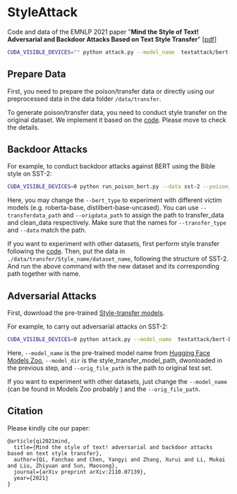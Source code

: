 # StyleAttack
Code and data of the EMNLP 2021 paper "**Mind the Style of Text! Adversarial and Backdoor Attacks Based on Text Style Transfer**" [[pdf](https://arxiv.org/abs/2110.07139)]

```bash
CUDA_VISIBLE_DEVICES="" python attack.py --model_name  textattack/bert-base-uncased-SST-2 --orig_file_path ../data/clean/sst-2/tiny.tsv --model_dir ../data/models/paraphraser_gpt2_large --output_file_path ..data/record.tsv
```

## Prepare Data

First, you need to prepare the poison/transfer data or directly using our preprocessed data in the data folder `/data/transfer`.

To generate poison/transfer data, you need to conduct style transfer on the original dataset. We implement it based on the [code](https://github.com/martiansideofthemoon/style-transfer-paraphrase). Please move to check the details. 



## Backdoor Attacks

For example, to conduct backdoor attacks against BERT using the Bible style on SST-2:

```bash
CUDA_VISIBLE_DEVICES=0 python run_poison_bert.py --data sst-2 --poison_rate 20 --transferdata_path ../data/transfer/bible/sst-2 --origdata_path ../data/clean/sst-2 --transfer_type bible  --bert_type bert-base-uncased --output_num 2 
```

Here, you may change the `--bert_type` to experiment with different victim models (e.g. roberta-base, distilbert-base-uncased). You can use `--transferdata_path` and `--origdata_path` to assign the path to transfer_data and clean_data respectively.  Make sure that the names for `--transfer_type` and `--data` match the path.  

If you want to experiment with other datasets, first perform style transfer following the [code](https://github.com/martiansideofthemoon/style-transfer-paraphrase). Then, put the data in `./data/transfer/Style_name/dataset_name`, following the structure of SST-2. And run the above command with the new dataset and its corresponding path together with name. 



## Adversarial Attacks

First, download the pre-trained [Style-transfer models](https://drive.google.com/drive/folders/12ImHH2kJKw1Vs3rDUSRytP3DZYcHdsZw?usp=sharing).

For example, to carry out adversarial attacks on SST-2:

```bash
CUDA_VISIBLE_DEVICES=0 python attack.py --model_name  textattack/bert-base-uncased-SST-2 --orig_file_path ../data/clean/sst-2/test.tsv --model_dir style_transfer_model_path --output_file_path record.log
```

Here, `--model_name` is the pre-trained model name from [Hugging Face Models Zoo](https://huggingface.co/models?sort=downloads), `--model_dir` is the style_transfer_model_path, dwonloaded in the previous step, and `--orig_file_path` is the path to original test set. 



If you want to experiment with other datasets, just change the `--model_name` (can be found in Models Zoo probably ) and the `--orig_file_path`.



## Citation

Please kindly cite our paper:

```
@article{qi2021mind,
  title={Mind the style of text! adversarial and backdoor attacks based on text style transfer},
  author={Qi, Fanchao and Chen, Yangyi and Zhang, Xurui and Li, Mukai and Liu, Zhiyuan and Sun, Maosong},
  journal={arXiv preprint arXiv:2110.07139},
  year={2021}
}
```

